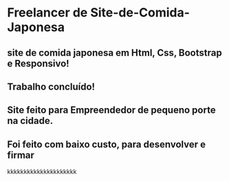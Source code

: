 # Freelancer de Site-de-Comida-Japonesa 

## site de comida japonesa em Html, Css, Bootstrap e Responsivo!

## Trabalho concluído! 

## Site feito para Empreendedor de pequeno porte na cidade.

## Foi feito com baixo custo, para desenvolver e firmar 


kkkkkkkkkkkkkkkkkkkkk
